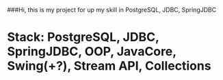 ###Hi, this is my project for up my skill in PostgreSQL, JDBC, SpringJDBC

# Stack: PostgreSQL, JDBC, SpringJDBC, OOP, JavaCore, Swing(+?), Stream API, Collections
